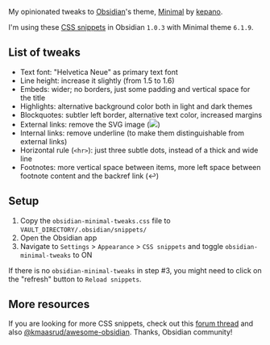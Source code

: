 My opinionated tweaks to [Obsidian](https://obsidian.md)'s theme, [Minimal](https://github.com/kepano/obsidian-minimal) by [kepano](https://github.com/kepano).

I'm using these [CSS snippets](https://help.obsidian.md/How+to/Add+custom+styles#Use+Themes+and+or+CSS+snippets) in Obsidian `1.0.3` with Minimal theme `6.1.9`.


## List of tweaks

- Text font: "Helvetica Neue" as primary text font
- Line height: increase it slightly (from 1.5 to 1.6)
- Embeds: wider; no borders, just some padding and vertical space for the title
- Highlights: alternative background color both in light and dark themes
- Blockquotes: subtler left border, alternative text color, increased margins
- External links: remove the SVG image (<img src="https://user-images.githubusercontent.com/1920195/198417807-298c819e-35a7-45de-9da8-de4caac7a9e2.svg">)
- Internal links: remove underline (to make them distinguishable from external links)
- Horizontal rule (`<hr>`): just three subtle dots, instead of a thick and wide line
- Footnotes: more vertical space between items, more left space between footnote content and the backref link (↩︎)


## Setup

1. Copy the `obsidian-minimal-tweaks.css` file to `VAULT_DIRECTORY/.obsidian/snippets/`
2. Open the Obsidian app
3. Navigate to `Settings` > `Appearance` > `CSS snippets` and toggle `obsidian-minimal-tweaks` to ON

If there is no `obsidian-minimal-tweaks` in step #3, you might need to click on the "refresh" button to `Reload snippets`.


## More resources

If you are looking for more CSS snippets, check out this [forum thread](https://forum.obsidian.md/t/meta-post-common-css-hacks) and also [@kmaasrud/awesome-obsidian](https://github.com/kmaasrud/awesome-obsidian). Thanks, Obsidian community!